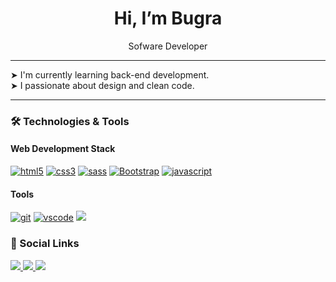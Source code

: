 <h1 align="center"> Hi, I’m Bugra</h1> 
<p align="center" id="header">Sofware Developer</p>

---

<div align="left">
  ➤ I'm currently learning back-end development. <br>
  ➤ I passionate about design and clean code.
</div>

---
  
### 🛠️ Technologies & Tools

#### Web Development Stack
<p align="left">
  <a href="https://html.com/" target="_blank"><img src="https://img.shields.io/badge/HTML5-E34F26?style=for-the-badge&logo=html5&logoColor=white" alt="html5"/></a>
  <a href="https://www.w3.org/Style/CSS/Overview.en.html" target="_blank"><img src="https://img.shields.io/badge/CSS3-1572B6?style=for-the-badge&logo=css3&logoColor=white" alt="css3"/></a>
  <a href="https://sass-lang.com/" target="_blank"><img src="https://img.shields.io/badge/Sass-CC6699?style=for-the-badge&logo=sass&logoColor=white" alt="sass"></a>
  <a href="https://getbootstrap.com/docs/3.4/javascript/" target="_blank"><img src="https://img.shields.io/badge/Bootstrap-563D7C?style=for-the-badge&logo=bootstrap&logoColor=white" alt="Bootstrap"/></a>
  <a href="https://www.javascript.com/" target="_blank"><img  src="https://img.shields.io/badge/JavaScript-323330?style=for-the-badge&logo=javascript&logoColor=F7DF1E" alt="javascript"/></a>
</p>

  
#### Tools
<p align="left">
    <a href="https://git-scm.com/"><img src="https://img.shields.io/badge/GIT-E44C30?style=for-the-badge&logo=git&logoColor=white" alt="git"/></a>
    <a href="https://code.visualstudio.com/"><img src="https://img.shields.io/badge/VSCode-0078D4?style=for-the-badge&logo=visual%20studio%20code&logoColor=white" alt="vscode"/></a>
    <a href="https://jupyter.org/"><img src="https://img.shields.io/badge/jupyter-%23FA0F00.svg?style=for-the-badge&logo=jupyter&logoColor=white"></a>
</p>


### :link: Social Links

<a href="https://linkedin.com/in/nuribugrademir" target="_blank">
  <img src="https://img.shields.io/badge/linkedin-%231E77B5.svg?&style=for-the-badge&logo=linkedin&logoColor=white alt=linkedin style="margin-bottom: 5px;" />
</a>
<a href="https://twitter.com/nuribugrademir" target="_blank">
  <img src="https://img.shields.io/badge/Twitter%20X-000000?style=for-the-badge&logo=X&logoColor=white"> 
</a>
<a href="mailto:bugranuri.demir@gmail.com">
  <img src="https://img.shields.io/badge/Gmail-D14836?style=for-the-badge&logo=gmail&logoColor=white">
</a>
